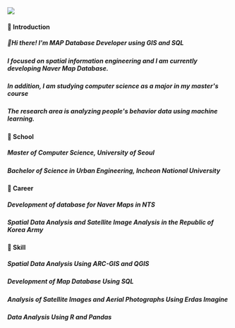 <img src="https://lh3.googleusercontent.com/pw/ADCreHcOkIl3_2_7X5GHbMfecYJkaH-rpUglNWBPKAHbJoYlsbXWC-eR0hDDaBtv8G-py-ZzObga7UXIhO63ge3vf8KugRWWt7mG5Az2BYPwCt1Ibhq1OedBGn7nNQb_KSgRH_iTiAt6RoBE2CgN7um8hqJmtSL6qTveIa-ZKGSIHYWspGKEtYIhOcNV3PNfCdQXU-CvvNGftWRkFaBEgqvI2E4F6HinCXMahMHbeulWC6O0T3DRlSvFHrF_vu6CpOLRjQ3tUlarKYqwKE2hPLyxZMLsgcg33kmjWKDAm8OQWd1do7lM6VbyTyECVAGAOjP9dQC7R-NmmQrrtmwRdr_0M7vKAg1lPricCnP4rlRhOT4973H1L0HcpVSsB-pqjMOUdKfbKvHHMiwc19e8acDgFLLPNiB-l2mSlavLQjzyLS8RX2lpJaFZK1mF7uzFc2AVR-OCy5_Xk2LitRjG8ukh4B3CuGhcKqdqyTpdA5Q9lnyQIJZKfEOUnl5UZ1HxrS1njwwM8Lx7GE3mrixssCdodyIsjXjtDXts23MzfEi7YNToieTn49OBTgF73MWm4fRDFA0g7Ryj9E_ceNH3opnMzWhfv4jje493g8cO-mTYE-GnkLfO-5xrY31J-7oV0FocAI06esf4nMZO-gjY5ScHPPz3YXGCHlTfb9battAge8_U96wAlN1g57GXAGXSl6vczyKSaj4xumeK4mAcr7cELmciAa6L2xGOHtt0ej95qi3yPb7MNYV_jhgC6aN3vs5NlajRSaljAja0Zt-pw5WcLI6obaJtnGxiNCuXiHvxmCGZt5Z8-LcTfuNFEzuZVwi-ChH-YpxrGovfggsPGbzDB3cDQjoHFxxoGpYONmwVEDS3UMtCiaRuTGuD1ZtnX4Z4H3xFpgQqKAxaTwAPelgYoXKN1n6idy4SFPjsVyIU41yx25sRGV3wE0tLgaPWOSAq15JPrlja9BhkWOu4GmHtXji8vq_WSIF7YNCR562ombbuTb5mDFTnhijupms135JhDg_S-kcf8mbso3f2f3ROSlINh-tUheGYMtanviE30L2oyD2uBJ70EN0bDTP7dEW4HbpXZm-0vw=w1284-h402-s-no-gm?authuser=1">

#### 🌱 Introduction
##### 👋Hi there! I'm MAP Database Developer using GIS and SQL
##### I focused on spatial information engineering and I am currently developing Naver Map Database.
##### In addition, I am studying computer science as a major in my master's course
##### The research area is analyzing people's behavior data using machine learning.

#### 🌱 School
##### Master of Computer Science, University of Seoul
##### Bachelor of Science in Urban Engineering, Incheon National University

#### 🌱 Career
##### Development of database for Naver Maps in NTS
##### Spatial Data Analysis and Satellite Image Analysis in the Republic of Korea Army

#### 🌱 Skill
##### Spatial Data Analysis Using ARC-GIS and QGIS
##### Development of Map Database Using SQL
##### Analysis of Satellite Images and Aerial Photographs Using Erdas Imagine
##### Data Analysis Using R and Pandas



<!--
**MAP-potato/MAP-potato** is a ✨ _special_ ✨ repository because its `README.md` (this file) appears on your GitHub profile.

Here are some ideas to get you started:

- 🔭 I’m currently working on ...
- 🌱 I’m currently learning ...
- 👯 I’m looking to collaborate on ...
- 🤔 I’m looking for help with ...
- 💬 Ask me about ...
- 📫 How to reach me: ...
- 😄 Pronouns: ...
- ⚡ Fun fact: ...
-->
